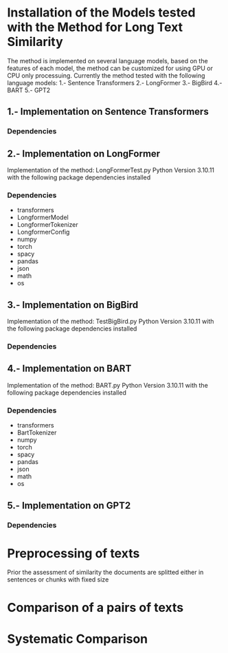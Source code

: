 # Installation of the  Models tested with the Method for Long Text Similarity
The method is implemented on several language models, based on the features  of each model, the method can be customized for using  GPU or CPU only processuing. Currently the  method  tested with the following  language models:
1.- Sentence Transformers
2.- LongFormer
3.- BigBird
4.- BART
5.- GPT2

## 1.- Implementation on Sentence Transformers 
### Dependencies


## 2.- Implementation on LongFormer  
 Implementation of the method:  LongFormerTest.py 
 Python Version 3.10.11  with the following package dependencies installed
### Dependencies
 * transformers
 * LongformerModel
 * LongformerTokenizer
 * LongformerConfig
 * numpy 
 * torch
 * spacy
 * pandas
 * json
 * math
 * os

## 3.- Implementation on BigBird
 Implementation of the method:  TestBigBird.py 
 Python Version 3.10.11  with the following package dependencies installed
### Dependencies

## 4.- Implementation on BART
 Implementation of the method:  BART.py 
 Python Version 3.10.11  with the following package dependencies installed
### Dependencies
* transformers
* BartTokenizer
* numpy 
* torch
* spacy
* pandas 
* json
* math
* os

## 5.- Implementation on GPT2
### Dependencies

# Preprocessing of texts 
Prior the assessment of similarity  the documents are splitted either in sentences or chunks with fixed size

# Comparison of a pairs of texts

# Systematic Comparison

# 

